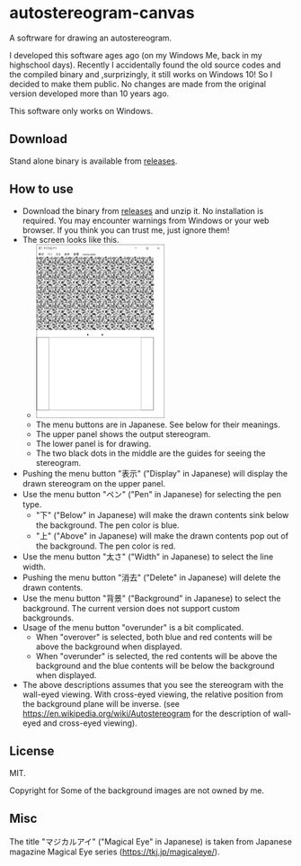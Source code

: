 # autostereogram-canvas

A softrware for drawing an autostereogram.

I developed this software ages ago (on my Windows Me, back in my highschool days). Recently I accidentally found the old source codes and the compiled binary and ,surprizingly, it still works on Windows 10! So I decided to make them public. No changes are made from the original version developed more than 10 years ago.

This software only works on Windows.

## Download

Stand alone binary is available from [releases](https://github.com/cycentum/autostereogram-canvas/releases/latest).

## How to use
- Download the binary from [releases](https://github.com/cycentum/autostereogram-canvas/releases/latest) and unzip it. No installation is required. You may encounter warnings from Windows or your web browser. If you think you can trust me, just ignore them!
- The screen looks like this.
  - <img src="./Screen.png" width="50%" />
  - The menu buttons are in Japanese. See below for their meanings.
  - The upper panel shows the output stereogram.
  - The lower panel is for drawing.
  - The two black dots in the middle are the guides for seeing the stereogram.
- Pushing the menu button "表示" ("Display" in Japanese) will display the drawn stereogram on the upper panel.
- Use the menu button "ペン" ("Pen" in Japanese) for selecting the pen type.
  - "下" ("Below" in Japanese) will make the drawn contents sink below the background. The pen color is blue.
  - "上" ("Above" in Japanese) will make the drawn contents pop out of the background. The pen color is red.
- Use the menu button "太さ" ("Width" in Japanese) to select the line width.
- Pushing the menu button "消去" ("Delete" in Japanese) will delete the drawn contents.
- Use the menu button "背景" ("Background" in Japanese) to select the background. The current version does not support custom backgrounds.
- Usage of the menu button "overunder" is a bit complicated.
	- When "overover" is selected, both blue and red contents will be above the background when displayed.
	- When "overunder" is selected, the red contents will be above the background and the blue contents will be below the background when displayed.
- The above descriptions assumes that you see the stereogram with the wall-eyed viewing. With cross-eyed viewing, the relative position from the background plane will be inverse. (see https://en.wikipedia.org/wiki/Autostereogram for the description of wall-eyed and cross-eyed viewing).
## License
MIT.

Copyright for Some of the background images are not owned by me.

## Misc
The title "マジカルアイ" ("Magical Eye" in Japanese) is taken from Japanese magazine Magical Eye series (https://tkj.jp/magicaleye/).
